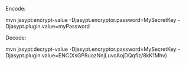 Encode:

mvn jasypt:encrypt-value -Djasypt.encryptor.password=MySecretKey -Djasypt.plugin.value=myPassword

Decode:

mvn jasypt:decrypt-value -Djasypt.encryptor.password=MySecretKey -Djasypt.plugin.value=ENC(XsGP8uozNnjLuvcAojDQqfiz/8kK1Mhv)